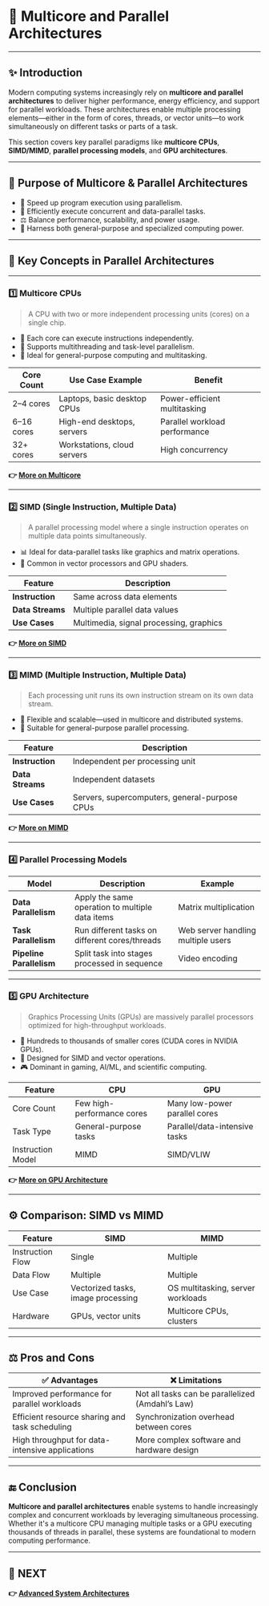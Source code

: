 # 🧩 Multicore and Parallel Architectures

---

## ✨ Introduction

Modern computing systems increasingly rely on **multicore and parallel architectures** to deliver higher performance, energy efficiency, and support for parallel workloads. These architectures enable multiple processing elements—either in the form of cores, threads, or vector units—to work simultaneously on different tasks or parts of a task.

This section covers key parallel paradigms like **multicore CPUs**, **SIMD/MIMD**, **parallel processing models**, and **GPU architectures**.

---

## 🎯 Purpose of Multicore & Parallel Architectures

- 🚀 Speed up program execution using parallelism.
- 🔁 Efficiently execute concurrent and data-parallel tasks.
- ⚖️ Balance performance, scalability, and power usage.
- 🧠 Harness both general-purpose and specialized computing power.

---

## 🧩 Key Concepts in Parallel Architectures

---

### 1️⃣ **Multicore CPUs**

> A CPU with two or more independent processing units (cores) on a single chip.

- 🧠 Each core can execute instructions independently.
- 🧵 Supports multithreading and task-level parallelism.
- 🧮 Ideal for general-purpose computing and multitasking.

| Core Count | Use Case Example              | Benefit                       |
|------------|-------------------------------|-------------------------------|
| 2–4 cores  | Laptops, basic desktop CPUs    | Power-efficient multitasking  |
| 6–16 cores | High-end desktops, servers     | Parallel workload performance |
| 32+ cores  | Workstations, cloud servers    | High concurrency              |

**👉 [ More on Multicore](https://www.lenovo.com/ca/en/glossary/multicore-processor/?orgRef=https%253A%252F%252Fwww.google.com%252F&srsltid=AfmBOoqYx2oQ31lY6T3zxSNI9jtIlnRyiU9bbyN3Qhj_BU-CgsgGG-WM)**

---

### 2️⃣ **SIMD (Single Instruction, Multiple Data)**

> A parallel processing model where a single instruction operates on multiple data points simultaneously.

- 📊 Ideal for data-parallel tasks like graphics and matrix operations.
- 🧩 Common in vector processors and GPU shaders.

| Feature           | Description                                     |
|------------------|-------------------------------------------------|
| **Instruction**   | Same across data elements                      |
| **Data Streams**  | Multiple parallel data values                  |
| **Use Cases**     | Multimedia, signal processing, graphics        |

**👉 [More on SIMD](https://celerdata.com/glossary/single-instruction-multiple-data-simd)**

---

### 3️⃣ **MIMD (Multiple Instruction, Multiple Data)**

> Each processing unit runs its own instruction stream on its own data stream.

- 🧠 Flexible and scalable—used in multicore and distributed systems.
- 🧮 Suitable for general-purpose parallel processing.

| Feature           | Description                                      |
|------------------|--------------------------------------------------|
| **Instruction**   | Independent per processing unit                 |
| **Data Streams**  | Independent datasets                           |
| **Use Cases**     | Servers, supercomputers, general-purpose CPUs  |

**👉 [More on MIMD](https://en.wikipedia.org/wiki/Multiple_instruction,_multiple_data)**

---

### 4️⃣ **Parallel Processing Models**

| Model            | Description                                       | Example                             |
|------------------|---------------------------------------------------|-------------------------------------|
| **Data Parallelism** | Apply the same operation to multiple data items | Matrix multiplication               |
| **Task Parallelism** | Run different tasks on different cores/threads | Web server handling multiple users  |
| **Pipeline Parallelism** | Split task into stages processed in sequence | Video encoding                      |

---

### 5️⃣ **GPU Architecture**

> Graphics Processing Units (GPUs) are massively parallel processors optimized for high-throughput workloads.

- 🧮 Hundreds to thousands of smaller cores (CUDA cores in NVIDIA GPUs).
- 🧠 Designed for SIMD and vector operations.
- 🎮 Dominant in gaming, AI/ML, and scientific computing.

| Feature              | CPU                           | GPU                           |
|----------------------|-------------------------------|-------------------------------|
| Core Count           | Few high-performance cores     | Many low-power parallel cores |
| Task Type            | General-purpose tasks          | Parallel/data-intensive tasks |
| Instruction Model    | MIMD                          | SIMD/VLIW                     |

**👉 [More on GPU Architecture](https://thechipletter.substack.com/p/demystifying-gpu-compute-architectures)**

---

## ⚙️ Comparison: SIMD vs MIMD

| Feature         | SIMD                                | MIMD                                |
|------------------|-------------------------------------|--------------------------------------|
| Instruction Flow | Single                             | Multiple                            |
| Data Flow        | Multiple                           | Multiple                            |
| Use Case         | Vectorized tasks, image processing | OS multitasking, server workloads   |
| Hardware         | GPUs, vector units                 | Multicore CPUs, clusters            |

---

## ⚖️ Pros and Cons

| ✅ Advantages                                        | ❌ Limitations                                      |
|-----------------------------------------------------|----------------------------------------------------|
| Improved performance for parallel workloads         | Not all tasks can be parallelized (Amdahl’s Law)   |
| Efficient resource sharing and task scheduling      | Synchronization overhead between cores             |
| High throughput for data-intensive applications     | More complex software and hardware design          |

---



## 🔚 Conclusion

**Multicore and parallel architectures** enable systems to handle increasingly complex and concurrent workloads by leveraging simultaneous processing. Whether it's a multicore CPU managing multiple tasks or a GPU executing thousands of threads in parallel, these systems are foundational to modern computing performance.

---

## 🔹 NEXT  
**👉 [ Advanced System Architectures](../Advanced_Architectures)**
